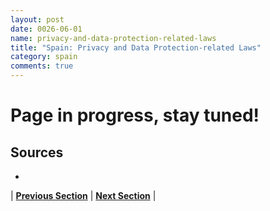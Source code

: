```yaml
---
layout: post
date: 0026-06-01
name: privacy-and-data-protection-related-laws
title: "Spain: Privacy and Data Protection-related Laws"
category: spain
comments: true
---
```


# Page in progress, stay tuned!

Sources
---
- 

| **[Previous Section](https://neo-project.github.io/global-blockchain-compliance-hub//spain/spain-securities-related-laws.html)** | **[Next Section](https://neo-project.github.io/global-blockchain-compliance-hub//spain/spain-final-liability.html)** |

